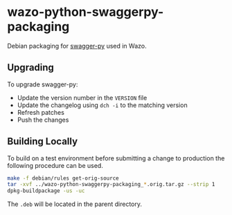 # wazo-python-swaggerpy-packaging

Debian packaging for [swagger-py](https://github.com/digium/swagger-py) used in Wazo.

## Upgrading

To upgrade swagger-py:

* Update the version number in the `VERSION` file
* Update the changelog using `dch -i` to the matching version
* Refresh patches
* Push the changes

## Building Locally

To build on a test environment before submitting a change to production the following procedure can be used.

```sh
make -f debian/rules get-orig-source
tar -xvf ../wazo-python-swaggerpy-packaging_*.orig.tar.gz --strip 1
dpkg-buildpackage -us -uc
```
The `.deb` will be located in the parent directory.
